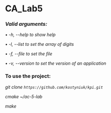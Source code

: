 # CA_Lab5

### *Valid arguments:*

   • *-h, --help to show help*
   
   • *-l, --list to set the array of digits*

   • *-f, --file to set the file*

   • *-v, --version to set the version of an application*
   

### To use the project:
*git clone `https://github.com/kostyniuk/kpi.git`*

*cmake ~/ac-5-lab*

*make*
